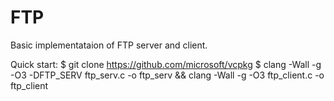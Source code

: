 # FTP
Basic implementataion of FTP server and client.

Quick start:
$ git clone https://github.com/microsoft/vcpkg
$ clang -Wall -g -O3 -DFTP_SERV ftp_serv.c -o ftp_serv && clang -Wall -g -O3 ftp_client.c -o ftp_client
